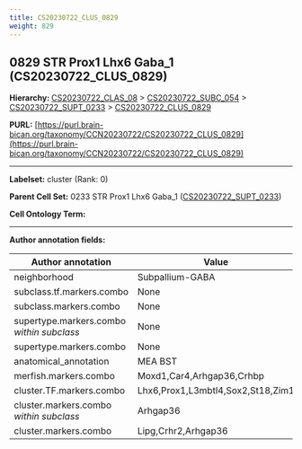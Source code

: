 ```yaml
---
title: CS20230722_CLUS_0829
weight: 829
---
```

## 0829 STR Prox1 Lhx6 Gaba_1 (CS20230722_CLUS_0829)
<b>Hierarchy: </b>
[CS20230722_CLAS_08](../CS20230722_CLAS_08) >
[CS20230722_SUBC_054](../CS20230722_SUBC_054) >
[CS20230722_SUPT_0233](../CS20230722_SUPT_0233) >
[CS20230722_CLUS_0829](../CS20230722_CLUS_0829)

**PURL:** [https://purl.brain-bican.org/taxonomy/CCN20230722/CS20230722_CLUS_0829](https://purl.brain-bican.org/taxonomy/CCN20230722/CS20230722_CLUS_0829)

---


**Labelset:** cluster (Rank: 0)

**Parent Cell Set:** 0233 STR Prox1 Lhx6 Gaba_1 ([CS20230722_SUPT_0233](../CS20230722_SUPT_0233))



**Cell Ontology Term:** 

[MARKER GENES.]: #


---

[TRANSFERRED ANNOTATIONS.]: #


[AUTHOR ANNOTATION FIELDS.]: #


**Author annotation fields:**

| Author annotation | Value |
|-------------------|-------|
|neighborhood|Subpallium-GABA|
|subclass.tf.markers.combo|None|
|subclass.markers.combo|None|
|supertype.markers.combo _within subclass_|None|
|supertype.markers.combo|None|
|anatomical_annotation|MEA BST|
|merfish.markers.combo|Moxd1,Car4,Arhgap36,Crhbp|
|cluster.TF.markers.combo|Lhx6,Prox1,L3mbtl4,Sox2,St18,Zim1|
|cluster.markers.combo _within subclass_|Arhgap36|
|cluster.markers.combo|Lipg,Crhr2,Arhgap36|
